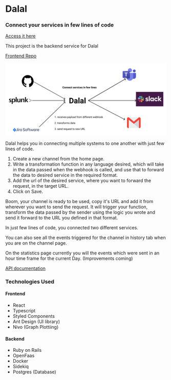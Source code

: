 # Dalal

### Connect your services in few lines of code
[Access it here](https://master.d2r6jsqlksznst.amplifyapp.com/)

This project is the backend service for Dalal

[Frontend Repo](https://github.com/ghostwriternr/dalal-ui)

![alt text](logo.png "Logo")

Dalal helps you in connecting multiple systems to one another with just few lines of code.

1. Create a new channel from the home page.
3. Write a transformation function in any language desired, which will take in the data passed when the webhook is called, and use that to forward the data to desired service in the required format.
4. Add the url of the desired service, where you want to forward the request, in the target URL.
5. Click on Save.

Boom, your channel is ready to be used, copy it's URL and add it from wherever you want to send the request. It will trigger your function, transform the data passed by the sender using the logic you wrote and send it forward to the URL you defined in that format.

In just few lines of code, you connected two different services.

You can also see all the events triggered for the channel in history tab when you are on the channel page.

On the statistics page currently you will the events which were sent in an hour time frame for the current Day. (Improvements coming)

[API documentation](https://documenter.getpostman.com/view/3355451/TVK5eMcp#100481c4-4ab5-4d57-87e3-c64c58b676fe)

### Technologies Used
#### Frontend
- React
- Typescript
- Styled Components
- Ant Design (UI library)
- Nivo (Graph Plottiing)

#### Backend
- Ruby on Rails
- OpenFaas
- Docker
- Sidekiq
- Postgres (Database)


<!-- This README would normally document whatever steps are necessary to get the
application up and running. -->

<!-- Things you may want to cover:

* Ruby version

* System dependencies

* Configuration

* Database creation

* Database initialization

* How to run the test suite

* Services (job queues, cache servers, search engines, etc.)

* Deployment instructions

* ... -->
